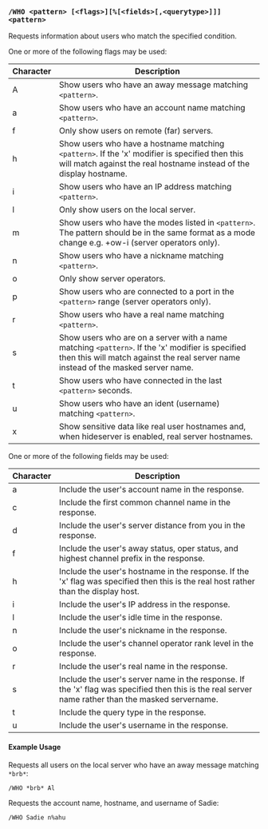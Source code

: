 <!-- This file contains a page fragment. Any changes will affect all pages that include it. -->

### `/WHO <pattern> [<flags>][%[<fields>[,<querytype>]]] <pattern>`

Requests information about users who match the specified condition.

One or more of the following flags may be used:

Character | Description
--------- | -----------
A         | Show users who have an away message matching `<pattern>`.
a         | Show users who have an account name matching `<pattern>`.
f         | Only show users on remote (far) servers.
h         | Show users who have a hostname matching `<pattern>`. If the 'x' modifier is specified then this will match against the real hostname instead of the display hostname.
i         | Show users who have an IP address matching `<pattern>`.
l         | Only show users on the local server.
m         | Show users who have the modes listed in `<pattern>`. The pattern should be in the same format as a mode change e.g. +ow-i (server operators only).
n         | Show users who have a nickname matching `<pattern>`.
o         | Only show server operators.
p         | Show users who are connected to a port in the `<pattern>` range (server operators only).
r         | Show users who have a real name matching `<pattern>`.
s         | Show users who are on a server with a name matching `<pattern>`. If the 'x' modifier is specified then this will match against the real server name instead of the masked server name.
t         | Show users who have connected in the last `<pattern>` seconds.
u         | Show users who have an ident (username) matching `<pattern>`.
x         | Show sensitive data like real user hostnames and, when hideserver is enabled, real server hostnames.

One or more of the following fields may be used:

Character | Description
--------- | -----------
a         | Include the user's account name in the response.
c         | Include the first common channel name in the response.
d         | Include the user's server distance from you in the response.
f         | Include the user's away status, oper status, and highest channel prefix in the response.
h         | Include the user's hostname in the response. If the 'x' flag was specified then this is the real host rather than the display host.
i         | Include the user's IP address in the response.
l         | Include the user's idle time in the response.
n         | Include the user's nickname in the response.
o         | Include the user's channel operator rank level in the response.
r         | Include the user's real name in the response.
s         | Include the user's server name in the response. If the 'x' flag was specified then this is the real server name rather than the masked servername.
t         | Include the query type in the response.
u         | Include the user's username in the response.

#### Example Usage

Requests all users on the local server who have an away message matching `*brb*`:

```plaintext
/WHO *brb* Al
```

Requests the account name, hostname, and username of Sadie:

```plaintext
/WHO Sadie n%ahu
```
